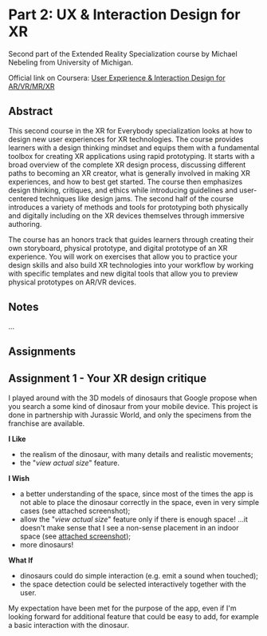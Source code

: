 # Part 2: UX & Interaction Design for XR #

Second part of the Extended Reality Specialization course by Michael Nebeling from University of Michigan.

Official link on Coursera: [User Experience & Interaction Design for AR/VR/MR/XR](https://www.coursera.org/learn/user-experience-interaction-design-augmented-virtual-mixed-extended-reality)

## Abstract ##

This second course in the XR for Everybody specialization looks at how to design new user experiences for XR
technologies. The course provides learners with a design thinking mindset and equips them with a fundamental toolbox for
creating XR applications using rapid prototyping. It starts with a broad overview of the complete XR design process,
discussing different paths to becoming an XR creator, what is generally involved in making XR experiences, and how to
best get started. The course then emphasizes design thinking, critiques, and ethics while introducing guidelines and
user-centered techniques like design jams. The second half of the course introduces a variety of methods and tools for
prototyping both physically and digitally including on the XR devices themselves through immersive authoring.

The course has an honors track that guides learners through creating their own storyboard, physical prototype, and
digital prototype of an XR experience. You will work on exercises that allow you to practice your design skills and also
build XR technologies into your workflow by working with specific templates and new digital tools that allow you to
preview physical prototypes on AR/VR devices.

## Notes ##

...

## Assignments ##

## Assignment 1 - Your XR design critique ##

I played around with the 3D models of dinosaurs that Google propose when you search a some kind of dinosaur from your
mobile device. This project is done in partnership with Jurassic World, and only the specimens from the franchise are
available.

**I Like**

- the realism of the dinosaur, with many details and realistic movements;
- the "_view actual size_" feature.

**I Wish**

- a better understanding of the space, since most of the times the app is not able to place the dinosaur correctly in
  the space, even in very simple cases (see attached screenshot);
- allow the "_view actual size_" feature only if there is enough space! ...it doesn't make sense that I see a non-sense
  placement in an indoor space (see [attached screenshot](assignments-material/3D-dinosaurs-mobile-app.jpg));
- more dinosaurs!

**What If**

- dinosaurs could do simple interaction (e.g. emit a sound when touched);
- the space detection could be selected interactively together with the user.

My expectation have been met for the purpose of the app, even if I'm looking forward for additional feature that could
be easy to add, for example a basic interaction with the dinosaur.


